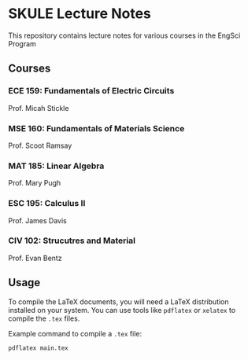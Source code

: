 # SKULE Lecture Notes

This repository contains lecture notes for various courses in the EngSci Program
## Courses

### ECE 159: Fundamentals of Electric Circuits
Prof. Micah Stickle
### MSE 160: Fundamentals of Materials Science
Prof. Scoot Ramsay
### MAT 185: Linear Algebra
Prof. Mary Pugh
### ESC 195: Calculus II
Prof. James Davis
### CIV 102: Strucutres and Material
Prof. Evan Bentz
## Usage

To compile the LaTeX documents, you will need a LaTeX distribution installed on your system. You can use tools like `pdflatex` or `xelatex` to compile the `.tex` files.

Example command to compile a `.tex` file:
```sh
pdflatex main.tex
